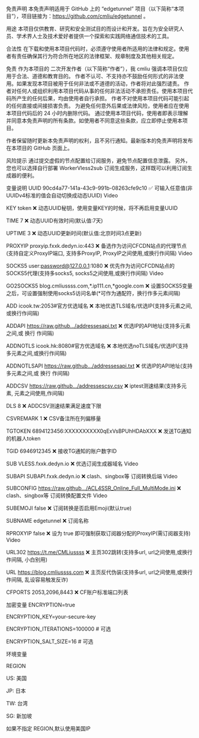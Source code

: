 免责声明
本免责声明适用于 GitHub 上的 “edgetunnel” 项目（以下简称“本项目”），项目链接为：https://github.com/cmliu/edgetunnel 。

用途
本项目仅供教育、研究和安全测试目的而设计和开发。旨在为安全研究人员、学术界人士及技术爱好者提供一个探索和实践网络通信技术的工具。

合法性
在下载和使用本项目代码时，必须遵守使用者所适用的法律和规定。使用者有责任确保其行为符合所在地区的法律框架、规章制度及其他相关规定。

免责
作为本项目的 二次开发作者（以下简称“作者”），我 cmliu 强调本项目仅应用于合法、道德和教育目的。
作者不认可、不支持亦不鼓励任何形式的非法使用。如果发现本项目被用于任何非法或不道德的活动，作者将对此强烈谴责。
作者对任何人或组织利用本项目代码从事的任何非法活动不承担责任。使用本项目代码所产生的任何后果，均由使用者自行承担。
作者不对使用本项目代码可能引起的任何直接或间接损害负责。
为避免任何意外后果或法律风险，使用者应在使用本项目代码后的 24 小时内删除代码。
通过使用本项目代码，使用者即表示理解并同意本免责声明的所有条款。如使用者不同意这些条款，应立即停止使用本项目。

作者保留随时更新本免责声明的权利，且不另行通知。最新版本的免责声明将发布在本项目的 GitHub 页面上。

风险提示
通过提交虚假的节点配置给订阅服务，避免节点配置信息泄露。
另外，您也可以选择自行部署 WorkerVless2sub 订阅生成服务，这样既可以利用订阅生成器的便利。

变量说明
UUID	90cd4a77-141a-43c9-991b-08263cfe9c10	✅	可输入任意值(非UUIDv4标准的值会自动切换成动态UUID)	Video

KEY	token	❌	动态UUID秘钥，使用变量KEY的时候，将不再启用变量UUID	

TIME	7	❌	动态UUID有效时间(默认值:7天)	

UPTIME	3	❌	动态UUID更新时间(默认值:北京时间3点更新)	

PROXYIP	proxyip.fxxk.dedyn.io:443	❌	备选作为访问CFCDN站点的代理节点(支持自定义ProxyIP端口, 支持多ProxyIP, ProxyIP之间使用,或换行作间隔)	Video

SOCKS5	user:password@127.0.0.1:1080	❌	优先作为访问CFCDN站点的SOCKS5代理(支持多socks5, socks5之间使用,或换行作间隔)	Video

GO2SOCKS5	blog.cmliussss.com,*.ip111.cn,*google.com	❌	设置SOCKS5变量之后，可设置强制使用socks5访问名单(*可作为通配符，换行作多元素间隔)	

ADD	icook.tw:2053#官方优选域名	❌	本地优选TLS域名/优选IP(支持多元素之间,或换行作间隔)	

ADDAPI	https://raw.github.../addressesapi.txt	❌	优选IP的API地址(支持多元素之间,或 换行 作间隔)	

ADDNOTLS	icook.hk:8080#官方优选域名	❌	本地优选noTLS域名/优选IP(支持多元素之间,或换行作间隔)	

ADDNOTLSAPI	https://raw.github.../addressesapi.txt	❌	优选IP的API地址(支持多元素之间,或 换行 作间隔)	

ADDCSV	https://raw.github.../addressescsv.csv	❌	iptest测速结果(支持多元素, 元素之间使用,作间隔)	

DLS	8	❌	ADDCSV测速结果满足速度下限	

CSVREMARK	1	❌	CSV备注所在列偏移量	

TGTOKEN	6894123456:XXXXXXXXXX0qExVsBPUhHDAbXXX	❌	发送TG通知的机器人token	

TGID	6946912345	❌	接收TG通知的账户数字ID	

SUB	VLESS.fxxk.dedyn.io	❌	优选订阅生成器域名	Video

SUBAPI	SUBAPI.fxxk.dedyn.io	❌	clash、singbox等 订阅转换后端	Video

SUBCONFIG	https://raw.github.../ACL4SSR_Online_Full_MultiMode.ini	❌	clash、singbox等 订阅转换配置文件	Video

SUBEMOJI	false	❌	订阅转换是否启用Emoji(默认true)	

SUBNAME	edgetunnel	❌	订阅名称	

RPROXYIP	false	❌	设为 true 即可强制获取订阅器分配的ProxyIP(需订阅器支持)	Video

URL302	https://t.me/CMLiussss	❌	主页302跳转(支持多url, url之间使用,或换行作间隔, 小白别用)	

URL	https://blog.cmliussss.com	❌	主页反代伪装(支持多url, url之间使用,或换行作间隔, 乱设容易触发反诈)	

CFPORTS	2053,2096,8443	❌	CF账户标准端口列表	

加密变量
ENCRYPTION=true

ENCRYPTION_KEY=your-secure-key

ENCRYPTION_ITERATIONS=100000  # 可选

ENCRYPTION_SALT_SIZE=16      # 可选

环境变量

REGION

US: 美国

JP: 日本

TW: 台湾

SG: 新加坡

如果不指定 REGION,默认使用美国IP

